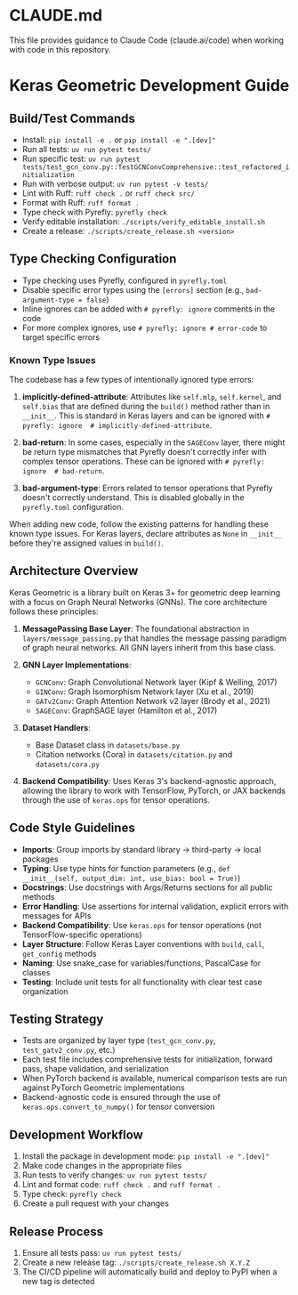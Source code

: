 # CLAUDE.md

This file provides guidance to Claude Code (claude.ai/code) when working with code in this repository.

# Keras Geometric Development Guide

## Build/Test Commands

- Install: `pip install -e .` or `pip install -e ".[dev]"`
- Run all tests: `uv run pytest tests/`
- Run specific test: `uv run pytest tests/test_gcn_conv.py::TestGCNConvComprehensive::test_refactored_initialization`
- Run with verbose output: `uv run pytest -v tests/`
- Lint with Ruff: `ruff check .` or `ruff check src/`
- Format with Ruff: `ruff format .`
- Type check with Pyrefly: `pyrefly check`
- Verify editable installation: `./scripts/verify_editable_install.sh`
- Create a release: `./scripts/create_release.sh <version>`

## Type Checking Configuration

- Type checking uses Pyrefly, configured in `pyrefly.toml`
- Disable specific error types using the `[errors]` section (e.g., `bad-argument-type = false`)
- Inline ignores can be added with `# pyrefly: ignore` comments in the code
- For more complex ignores, use `# pyrefly: ignore # error-code` to target specific errors

### Known Type Issues

The codebase has a few types of intentionally ignored type errors:

1. **implicitly-defined-attribute**: Attributes like `self.mlp`, `self.kernel`, and `self.bias` that are defined during the `build()` method rather than in `__init__`. This is standard in Keras layers and can be ignored with `# pyrefly: ignore  # implicitly-defined-attribute`.

2. **bad-return**: In some cases, especially in the `SAGEConv` layer, there might be return type mismatches that Pyrefly doesn't correctly infer with complex tensor operations. These can be ignored with `# pyrefly: ignore  # bad-return`.

3. **bad-argument-type**: Errors related to tensor operations that Pyrefly doesn't correctly understand. This is disabled globally in the `pyrefly.toml` configuration.

When adding new code, follow the existing patterns for handling these known type issues. For Keras layers, declare attributes as `None` in `__init__` before they're assigned values in `build()`.

## Architecture Overview

Keras Geometric is a library built on Keras 3+ for geometric deep learning with a focus on Graph Neural Networks (GNNs). The core architecture follows these principles:

1. **MessagePassing Base Layer**: The foundational abstraction in `layers/message_passing.py` that handles the message passing paradigm of graph neural networks. All GNN layers inherit from this base class.

2. **GNN Layer Implementations**:

   - `GCNConv`: Graph Convolutional Network layer (Kipf & Welling, 2017)
   - `GINConv`: Graph Isomorphism Network layer (Xu et al., 2019)
   - `GATv2Conv`: Graph Attention Network v2 layer (Brody et al., 2021)
   - `SAGEConv`: GraphSAGE layer (Hamilton et al., 2017)

3. **Dataset Handlers**:

   - Base Dataset class in `datasets/base.py`
   - Citation networks (Cora) in `datasets/citation.py` and `datasets/cora.py`

4. **Backend Compatibility**: Uses Keras 3's backend-agnostic approach, allowing the library to work with TensorFlow, PyTorch, or JAX backends through the use of `keras.ops` for tensor operations.

## Code Style Guidelines

- **Imports**: Group imports by standard library → third-party → local packages
- **Typing**: Use type hints for function parameters (e.g., `def __init__(self, output_dim: int, use_bias: bool = True)`)
- **Docstrings**: Use docstrings with Args/Returns sections for all public methods
- **Error Handling**: Use assertions for internal validation, explicit errors with messages for APIs
- **Backend Compatibility**: Use `keras.ops` for tensor operations (not TensorFlow-specific operations)
- **Layer Structure**: Follow Keras Layer conventions with `build`, `call`, `get_config` methods
- **Naming**: Use snake_case for variables/functions, PascalCase for classes
- **Testing**: Include unit tests for all functionality with clear test case organization

## Testing Strategy

- Tests are organized by layer type (`test_gcn_conv.py`, `test_gatv2_conv.py`, etc.)
- Each test file includes comprehensive tests for initialization, forward pass, shape validation, and serialization
- When PyTorch backend is available, numerical comparison tests are run against PyTorch Geometric implementations
- Backend-agnostic code is ensured through the use of `keras.ops.convert_to_numpy()` for tensor conversion

## Development Workflow

1. Install the package in development mode: `pip install -e ".[dev]"`
2. Make code changes in the appropriate files
3. Run tests to verify changes: `uv run pytest tests/`
4. Lint and format code: `ruff check .` and `ruff format .`
5. Type check: `pyrefly check`
6. Create a pull request with your changes

## Release Process

1. Ensure all tests pass: `uv run pytest tests/`
2. Create a new release tag: `./scripts/create_release.sh X.Y.Z`
3. The CI/CD pipeline will automatically build and deploy to PyPI when a new tag is detected
